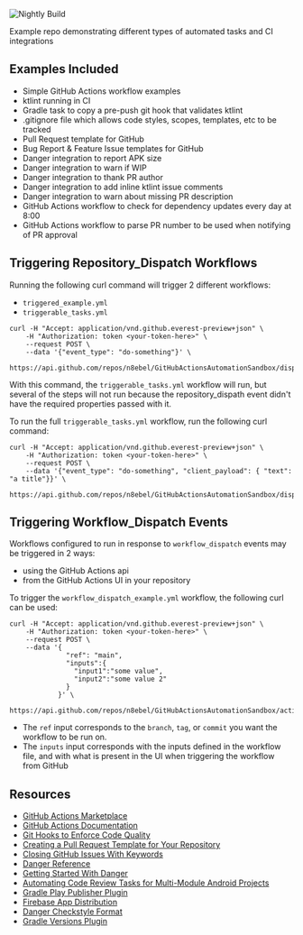 ![Nightly Build](https://github.com/n8ebel/GitHubActionsAutomationSandbox/workflows/Nightly%20Build/badge.svg)

Example repo demonstrating different types of automated tasks and CI integrations

## Examples Included
- Simple GitHub Actions workflow examples
- ktlint running in CI
- Gradle task to copy a pre-push git hook that validates ktlint
- .gitignore file which allows code styles, scopes, templates, etc to be tracked
- Pull Request template for GitHub
- Bug Report & Feature Issue templates for GitHub
- Danger integration to report APK size
- Danger integration to warn if WIP
- Danger integration to thank PR author
- Danger integration to add inline ktlint issue comments
- Danger integration to warn about missing PR description
- GitHub Actions workflow to check for dependency updates every day at 8:00
- GitHub Actions workflow to parse PR number to be used when notifying of PR approval

## Triggering Repository_Dispatch Workflows

Running the following curl command will trigger 2 different workflows:
- `triggered_example.yml`
- `triggerable_tasks.yml`

```
curl -H "Accept: application/vnd.github.everest-preview+json" \
    -H "Authorization: token <your-token-here>" \
    --request POST \
    --data '{"event_type": "do-something"}' \
    https://api.github.com/repos/n8ebel/GitHubActionsAutomationSandbox/dispatches
```

With this command, the `triggerable_tasks.yml` workflow will run, but several of the steps will not run because the repository_dispath event didn't have the required properties passed with it.

To run the full `triggerable_tasks.yml` workflow, run the following curl command:

```
curl -H "Accept: application/vnd.github.everest-preview+json" \
    -H "Authorization: token <your-token-here>" \
    --request POST \
    --data '{"event_type": "do-something", "client_payload": { "text": "a title"}}' \
    https://api.github.com/repos/n8ebel/GitHubActionsAutomationSandbox/dispatches
```

## Triggering Workflow_Dispatch Events

Workflows configured to run in response to `workflow_dispatch` events may be triggered in 2 ways:
- using the GitHub Actions api
- from the GitHub Actions UI in your repository

To trigger the `workflow_dispatch_example.yml` workflow, the following curl can be used:

```
curl -H "Accept: application/vnd.github.everest-preview+json" \
    -H "Authorization: token <your-token-here>" \
    --request POST \
    --data '{
              "ref": "main",
              "inputs":{
                "input1":"some value",
                "input2":"some value 2"
              }
            }' \
    https://api.github.com/repos/n8ebel/GitHubActionsAutomationSandbox/actions/workflows/workflow_dispatch_example.yml/dispatches
```

- The `ref` input corresponds to the `branch`, `tag`, or `commit` you want the workflow to be run on.
- The `inputs` input corresponds with the inputs defined in the workflow file, and with what is present in the UI when triggering the workflow from GitHub

## Resources
- [GitHub Actions Marketplace](https://github.com/marketplace?type=actions)
- [GitHub Actions Documentation](https://docs.github.com/en/free-pro-team@latest/actions)
- [Git Hooks to Enforce Code Quality](https://proandroiddev.com/ooga-chaka-git-hooks-to-enforce-code-quality-11ce8d0d23cb)
- [Creating a Pull Request Template for Your Repository](https://help.github.com/en/articles/creating-a-pull-request-template-for-your-repository)
- [Closing GitHub Issues With Keywords](https://help.github.com/en/articles/closing-issues-using-keywords)
- [Danger Reference](https://danger.systems/ruby/)
- [Getting Started With Danger](https://danger.systems/guides/getting_started.html#including-danger)
- [Automating Code Review Tasks for Multi-Module Android Projects](https://blog.bitrise.io/automating-code-review-tasks-for-multi-module-android-projects)
- [Gradle Play Publisher Plugin](https://github.com/Triple-T/gradle-play-publisher)
- [Firebase App Distribution](https://firebase.google.com/products/app-distribution?utm_source=crashlytics_beta_marketing&utm_medium=redirect&utm_campaign=crashlytics_beta_redirect)
- [Danger Checkstyle Format](https://github.com/noboru-i/danger-checkstyle_format)
- [Gradle Versions Plugin](https://github.com/ben-manes/gradle-versions-plugin)
